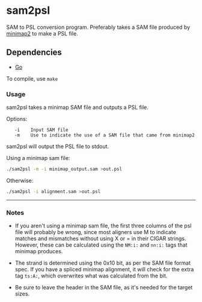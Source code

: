 # sam2psl

SAM to PSL conversion program. Preferably takes a SAM file produced by [minimap2](https://github.com/lh3/minimap2) to make a PSL file.

## Dependencies

- [Go](https://golang.org/dl/)

To compile, use `make`

### Usage

sam2psl takes a minimap SAM file and outputs a PSL file.

Options:

```
   -i    Input SAM file
   -m    Use to indicate the use of a SAM file that came from minimap2
```

sam2psl will output the PSL file to stdout.

Using a minimap sam file:

```bash
./sam2psl -m -i minimap_output.sam >out.psl
```

Otherwise:

```bash
./sam2psl -i alignment.sam >out.psl
```

--------------------------------------------------------------------------------

### Notes

- If you aren't using a minimap sam file, the first three columns of the psl file will probably be wrong, since most aligners use M to indicate matches and mismatches without using X or = in their CIGAR strings. However, these can be calculated using the `NM:i:` and `nn:i:` tags that minimap produces.

- The strand is determined using the 0x10 bit, as per the SAM file format spec. If you have a spliced minimap alignment, it will check for the extra tag `ts:A:`, which overwrites what was calculated from the bit.

- Be sure to leave the header in the SAM file, as it's needed for the target sizes.
